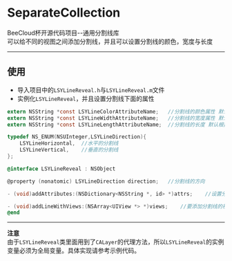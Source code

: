 # SeparateCollection
BeeCloud杯开源代码项目--通用分割线库<br>
可以给不同的视图之间添加分割线，并且可以设置分割线的颜色，宽度与长度 

---
## 使用
* 导入项目中的`LSYLineReveal.h`与`LSYLineReveal.m`文件
* 实例化`LSYLineReveal`，并且设置分割线下面的属性
``` objective-c
extern NSString *const LSYLineColorAttributeName;   //分割线的颜色属性 默认颜色为黑色
extern NSString *const LSYLineWidthAttributeName;   //分割线的宽度属性 默认宽度为2个单位
extern NSString *const LSYLineLengthAttributeName;  //分割线的长度 默认根据不同尺寸的视图自动适配

typedef NS_ENUM(NSUInteger,LSYLineDirection){
    LSYLineHorizontal,  //水平的分割线
    LSYLineVertical,    //垂直的分割线
};

@interface LSYLineReveal : NSObject

@property (nonatomic) LSYLineDirection direction;   //分割线的方向

- (void)addAttributes:(NSDictionary<NSString *, id> *)attrs;    //设置分割线的属性

- (void)addLineWithViews:(NSArray<UIView *> *)views;    //要添加分割线的视图
@end
```
----

**注意**<br>
由于`LSYLineReveal`类里面用到了`CALayer`的代理方法，所以`LSYLineReveal`的实例变量必须为全局变量。具体实现请参考示例代码。

